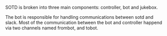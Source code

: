 

SOTD is broken into three main components: controller, bot and jukebox.

The bot is responsible for handling communications between sotd and slack. 
Most of the communication between the bot and controller happend via two
channels named frombot, and tobot.   







